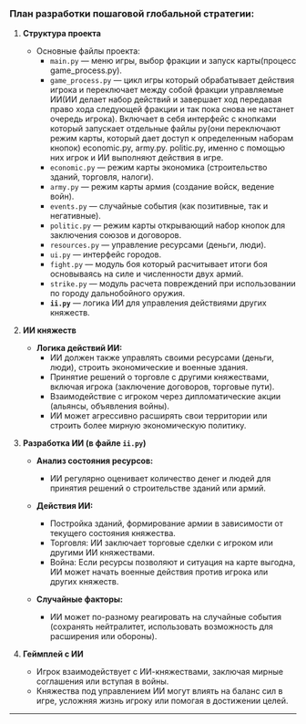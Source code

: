 

### План разработки пошаговой глобальной стратегии:

1. **Структура проекта**
   - Основные файлы проекта:
     - `main.py` — меню игры, выбор фракции и запуск карты(процесс game_process.py).
     - `game_process.py` — цикл игры который обрабатывает действия игрока и переключает между собой фракции управляемые ИИ(ИИ делает набор действий и завершает ход передавая право хода следующей фракции и так пока снова не настанет очередь игрока). Включает в себя интерфейс с кнопками который запускает отдельные файлы py(они переключают режим карты, который дает доступ к определенным наборам кнопок) economic.py, army.py. politic.py, именно с помощью них игрок и ИИ выполняют действия в игре.
     - `economic.py` — режим карты экономика (строительство зданий, торговля, налоги).
     - `army.py` — режим карты армия (создание войск, ведение войн).
     - `events.py` — случайные события (как позитивные, так и негативные).
     - `politic.py` — режим карты открывающий набор кнопок для заключения союзов и договоров.
     - `resources.py` — управление ресурсами (деньги, люди).
     - `ui.py` — интерфейс городов.
	 - `fight.py` — модуль боя который расчитывает итоги боя основываясь на силе и численности двух армий.
	 - `strike.py` — модуль расчета повреждений при использовании по городу дальнобойного оружия.
     - **`ii.py`** — логика ИИ для управления действиями других княжеств.
   
2. **ИИ княжеств**
   - **Логика действий ИИ:**
     - ИИ должен также управлять своими ресурсами (деньги, люди), строить экономические и военные здания.
     - Принятие решений о торговле с другими княжествами, включая игрока (заключение договоров, торговые пути).
     - Взаимодействие с игроком через дипломатические акции (альянсы, объявления войны).
     - ИИ может агрессивно расширять свои территории или строить более мирную экономическую политику.
   
3. **Разработка ИИ (в файле `ii.py`)**
   - **Анализ состояния ресурсов:**
     - ИИ регулярно оценивает количество денег и людей для принятия решений о строительстве зданий или армий.
   
   - **Действия ИИ:**
     - Постройка зданий, формирование армии в зависимости от текущего состояния княжества.
     - Торговля: ИИ заключает торговые сделки с игроком или другими ИИ княжествами.
     - Война: Если ресурсы позволяют и ситуация на карте выгодна, ИИ может начать военные действия против игрока или других княжеств.
   
   - **Случайные факторы:**
     - ИИ может по-разному реагировать на случайные события (сохранять нейтралитет, использовать возможность для расширения или обороны).

4. **Геймплей с ИИ**
   - Игрок взаимодействует с ИИ-княжествами, заключая мирные соглашения или вступая в войны.
   - Княжества под управлением ИИ могут влиять на баланс сил в игре, усложняя жизнь игроку или помогая в достижении целей.

---

